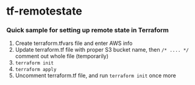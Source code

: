 # tf-remotestate

### Quick sample for setting up remote state in Terraform

1. Create terraform.tfvars file and enter AWS info
2. Update terraform.tf file with proper S3 bucket name, then `/* .... */` comment out whole file (temporarily)
3. `terraform init`
4. `terraform apply`
5. Uncomment terraform.tf file, and run `terraform init` once more